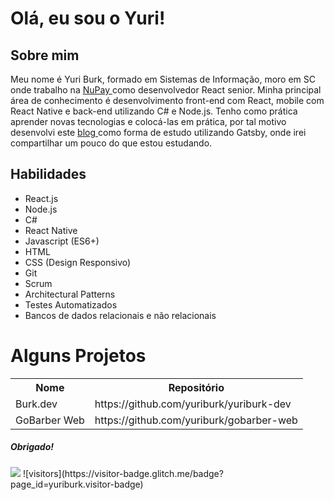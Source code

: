 <h1>Olá, eu sou o Yuri!</h1>

<h2>Sobre mim</h2>
        <p>
          Meu nome é Yuri Burk, formado em Sistemas de
          Informação, moro em SC onde trabalho na
          <a
            target="_blank"
            rel="noopener noreferrer"
            href="https://nupaybusiness.com.br/"
          >
            NuPay
          </a>
          como desenvolvedor React senior. Minha principal área de conhecimento é desenvolvimento front-end com React, mobile com React Native e back-end utilizando C# e Node.js. Tenho como prática aprender novas tecnologias e colocá-las em prática, por
          tal motivo desenvolvi este  <a
            target="_blank"
            rel="noopener noreferrer"
            href="https://blog.burk.dev/"
          >
            blog
          </a> como forma de estudo utilizando
          Gatsby, onde irei compartilhar um pouco do que estou estudando.
        </p>
<h2>Habilidades</h2>
        <ul>
          <li>React.js</li>
          <li>Node.js</li>
          <li>C#</li>
          <li>React Native</li>
          <li>Javascript (ES6+)</li>
          <li>HTML</li>
          <li>CSS (Design Responsivo)</li>
          <li>Git</li>
          <li>Scrum</li>
          <li>Architectural Patterns</li>
          <li>Testes Automatizados</li>
          <li>Bancos de dados relacionais e não relacionais</li>
        </ul>

<h1>Alguns Projetos</h1>
<table>
        <tr>
                <th>Nome</th>
                <th>Repositório</th>
        </tr>
        <tr>
                <td>Burk.dev</td>
                <td>https://github.com/yuriburk/yuriburk-dev</td>
        </tr>
        <tr>
                <td>GoBarber Web</td>
                <td>https://github.com/yuriburk/gobarber-web</td>
        </tr>
</table>
<h5>Obrigado!</h5>
<img src="https://64.media.tumblr.com/eb653d87abd2fa2cdb8b0e15cf66fe4b/7dc3bebb6d7aeee8-74/s1280x1920/12ca742581a1e483bec3350285f40982526527ef.gifv" />
![visitors](https://visitor-badge.glitch.me/badge?page_id=yuriburk.visitor-badge)
